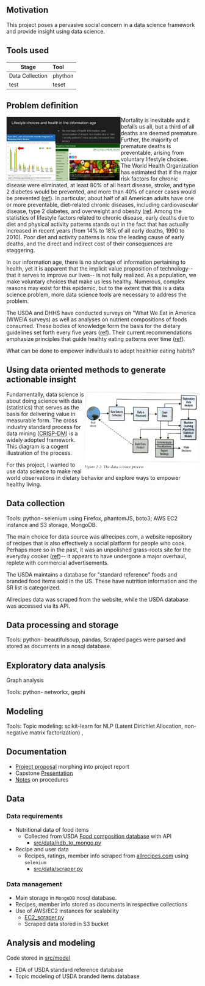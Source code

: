 
## Motivation
This project poses a pervasive social concern in a data science framework and provide insight using data science.  

## Tools used


|Stage|Tool|
|--|:--|
|Data Collection| phython|
| test |teset|


## Problem definition
 <img align="left" src="notes/resources/Screen%20Shot%202017-06-23%20at%205.14.46%20PM.png" width="300"> Mortality is inevitable and it befalls us all, but a third of all deaths are deemed premature.  Further, the majority of premature deaths is preventable, arising from voluntary lifestyle choices.  The World Health Organization has estimated that if the major risk factors for chronic disease were eliminated, at least 80% of all heart disease, stroke, and type 2 diabetes would be prevented, and more than 40% of cancer cases would be prevented ([ref](http://www.who.int/chp/chronic_disease_report/full_report.pdf)).  In particular, about half of all American adults have one or more preventable, diet-related chronic diseases, including cardiovascular disease, type 2 diabetes, and overweight and obesity ([ref](https://health.gov/dietaryguidelines/2015/guidelines/executive-summary/). Among the statistics of lifestyle factors related to chronic disease, early deaths due to diet and physical activity patterns stands out in the fact that has actually increased in recent years (from 14% to 18% of all early deaths, 1990 to 2010). Poor diet and activity patterns is now the leading cause of early deaths, and the direct and indirect cost of their consequences are staggering.  
<p>
In our information age, there is no shortage of information pertaining to health, yet it is apparent that the implicit value proposition of technology-- that it serves to improve our lives-- is not fully realized.  As a population, we make voluntary choices that make us less healthy.  Numerous, complex reasons may exist for this epidemic, but to the extent that this is a data science problem, more data science tools are necessary to address the problem.  

The USDA and DHHS have conducted surveys on "What We Eat in America (WWEIA surveys) as well as analyses on nutrient compositions of foods consumed.  These bodies of knowledge form the basis for the dietary guidelines set forth every five years ([ref](https://health.gov/dietaryguidelines/2015/guidelines/executive-summary/)).  Their current recommendations emphasize principles that guide healhty eating patterns over time ([ref](https://health.gov/dietaryguidelines/2015/guidelines/executive-summary/#figure-es-1-2015-2020-dietary-guidelines-for-americans-at-a-glan)).  

What can be done to empower individuals to adopt healthier eating habits?  

## Using data oriented methods to generate actionable insight  
<img align="right" src="notes/resources/doing_data_science_fig.png" width="300">Fundamentally, data science is about doing science with data (statistics) that serves as the basis for delivering value in measurable form.  The cross industry standard process for data mining ([CRISP-DM](https://en.wikipedia.org/wiki/Cross_Industry_Standard_Process_for_Data_Mining)) is a widely adopted framework.  This diagram is a cogent illustration of the process.  

For this project, I wanted to use data science to make real world observations in dietary behavior and explore ways to empower healthy living.  


## Data collection

Tools: python- selenium using Firefox, phantomJS, boto3; AWS EC2 instance and S3 storage, MongoDB.  

The main choice for data source was allrecipes.com, a website repository of recipes that is also effectively a social platform for people who cook.  Perhaps more so in the past, it was an unpolished grass-roots site for the everyday cooker ([ref](http://www.slate.com/articles/life/food/2016/05/allrecipes_reveals_the_enormous_gap_between_foodie_culture_and_what_americans.html))-- it appears to have undergone a major overhaul, replete with commercial advertisements.  

The USDA maintains a database for "standard reference" foods and branded food items sold in the US.  These have nutrition information and the SR list is categorized.  

Allrecipes data was scraped from the website, while the USDA database was accessed via its API.  

## Data processing and storage
Tools: python- beautifulsoup, pandas,
Scraped pages were parsed and stored as documents in a nosql database.  

## Exploratory data analysis
Graph analysis

Tools: python- networkx, gephi

## Modeling

Tools: Topic modeling: scikit-learn for NLP (Latent Dirichlet Allocation, non-negative matrix factorization) ,


## Documentation
* [Project proposal](https://docs.google.com/document/d/1fyTX7zHu0Tg92daD9yG4MbEVNJWpAo9V0dDwW1b2xGA/edit?usp=sharing) morphing into project report
* Capstone [Presentation](https://docs.google.com/presentation/d/1vTqdFdSiJ_m-carGSUVMQn9V2vPaHaKSxM-NFZ9JN2A/edit?usp=sharing)
* [Notes](https://github.com/q0j0p/food_recommender/blob/master/notes/notes.md) on procedures

## Data
### Data requirements
* Nutritional data of food items
  * Collected from USDA [Food composition database](https://ndb.nal.usda.gov/ndb/search/list) with API
    * [src/data/ndb_to_mongo.py](src/data/ndb_to_mongo.py)
* Recipe and user data
  * Recipes, ratings, member info scraped from [allrecipes.com](https://allrecipes.com) using `selenium`
    * [src/data/scraper.py](src/data/scraper.py)

### Data management
* Main storage in `MongoDB` nosql database.  
 * Recipes, member info stored as documents in respective collections
 * Use of AWS/EC2 instances for scalability
   * [EC2_scraper.py](src/data/EC2_scraper.py)
   * Scraped data stored in S3 bucket



## Analysis and modeling
Code stored in [src/model](src/model/)
* EDA of USDA standard reference database
* Topic modeling of USDA branded items database
